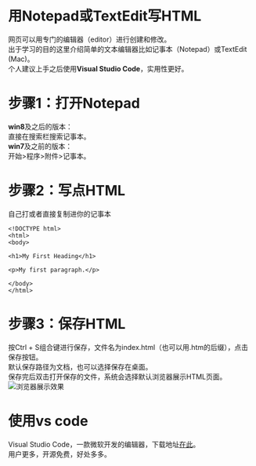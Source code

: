 # 用Notepad或TextEdit写HTML
网页可以用专门的编辑器（editor）进行创建和修改。  
出于学习的目的这里介绍简单的文本编辑器比如记事本（Notepad）或TextEdit (Mac)。  
个人建议上手之后使用**Visual Studio Code**，实用性更好。
# 步骤1：打开Notepad
**win8**及之后的版本：  
直接在搜索栏搜索记事本。  
**win7**及之前的版本：  
开始>程序>附件>记事本。
# 步骤2：写点HTML
自己打或者直接复制进你的记事本
```
<!DOCTYPE html>
<html>
<body>

<h1>My First Heading</h1>

<p>My first paragraph.</p>

</body>
</html>
```
# 步骤3：保存HTML
按Ctrl + S组合键进行保存，文件名为index.html（也可以用.htm的后缀），点击保存按钮。  
默认保存路径为文档，也可以选择保存在桌面。  
保存完后双击打开保存的文件，系统会选择默认浏览器展示HTML页面。
![浏览器展示效果](https://www.w3schools.com/html/img_chrome.png)
# 使用vs code
Visual Studio Code，一款微软开发的编辑器，下载地址[在此](https://code.visualstudio.com/)。  
用户更多，开源免费，好处多多。
